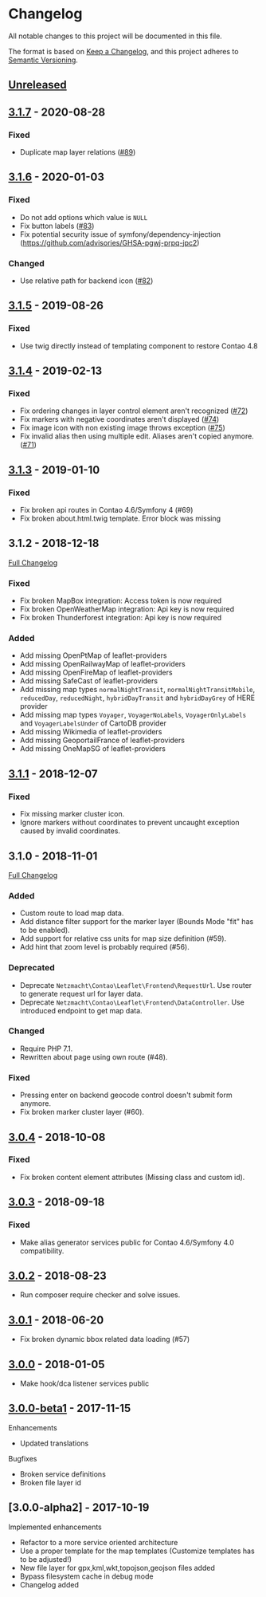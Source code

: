 
# Changelog

All notable changes to this project will be documented in this file.

The format is based on [Keep a Changelog](https://keepachangelog.com/en/1.0.0/),
and this project adheres to [Semantic Versioning](https://semver.org/spec/v2.0.0.html).

## [Unreleased]

## [3.1.7] - 2020-08-28

### Fixed

 - Duplicate map layer relations ([#89](https://github.com/netzmacht/contao-leaflet-maps/issues/89))

## [3.1.6] - 2020-01-03

### Fixed

 - Do not add options which value is `NULL`
 - Fix button labels ([#83](https://github.com/netzmacht/contao-leaflet-maps/issues/83))
 - Fix potential security issue of symfony/dependency-injection (https://github.com/advisories/GHSA-pgwj-prpq-jpc2)

### Changed 

 - Use relative path for backend icon ([#82](https://github.com/netzmacht/contao-leaflet-maps/issues/82))


## [3.1.5] - 2019-08-26

### Fixed

 - Use twig directly instead of templating component to restore Contao 4.8
 
## [3.1.4] - 2019-02-13

### Fixed

 - Fix ordering changes in layer control element aren't recognized ([#72](https://github.com/netzmacht/contao-leaflet-maps/issues/72))
 - Fix markers with negative coordinates aren't displayed ([#74](https://github.com/netzmacht/contao-leaflet-maps/issues/74))
 - Fix image icon with non existing image throws exception ([#75](https://github.com/netzmacht/contao-leaflet-maps/issues/75))
 - Fix invalid alias then using multiple edit. Aliases aren't copied anymore. ([#71](https://github.com/netzmacht/contao-leaflet-maps/issues/71))

## [3.1.3] - 2019-01-10

### Fixed

 - Fix broken api routes in Contao 4.6/Symfony 4 (#69)
 - Fix broken about.html.twig template. Error block was missing

## 3.1.2 - 2018-12-18

[Full Changelog](https://github.com/netzmacht/contao-leaflet-maps/compare/3.1.1...3.1.2)

### Fixed

 - Fix broken MapBox integration: Access token is now required
 - Fix broken OpenWeatherMap integration: Api key is now required
 - Fix broken Thunderforest integration: Api key is now required

### Added

 - Add missing OpenPtMap of leaflet-providers
 - Add missing OpenRailwayMap of leaflet-providers
 - Add missing OpenFireMap of leaflet-providers
 - Add missing SafeCast of leaflet-providers
 - Add missing map types `normalNightTransit`, `normalNightTransitMobile`, `reducedDay`, `reducedNight`, 
   `hybridDayTransit` and `hybridDayGrey` of HERE provider
 - Add missing map types `Voyager`, `VoyagerNoLabels`, `VoyagerOnlyLabels` and `VoyagerLabelsUnder` of CartoDB provider
 - Add missing Wikimedia of leaflet-providers
 - Add missing GeoportailFrance of leaflet-providers
 - Add missing OneMapSG of leaflet-providers

## [3.1.1] - 2018-12-07

### Fixed

 - Fix missing marker cluster icon.
 - Ignore markers without coordinates to prevent uncaught exception caused by invalid coordinates.

## 3.1.0 - 2018-11-01

[Full Changelog](https://github.com/netzmacht/contao-leaflet-maps/compare/3.0.4...3.1.0)

### Added

 - Custom route to load map data.
 - Add distance filter support for the marker layer (Bounds Mode "fit" has to be enabled).
 - Add support for relative css units for map size definition (#59).
 - Add hint that zoom level is probably required (#56).

### Deprecated

 - Deprecate `Netzmacht\Contao\Leaflet\Frontend\RequestUrl`. Use router to generate request url for layer data.
 - Deprecate `Netzmacht\Contao\Leaflet\Frontend\DataController`. Use introduced endpoint to get map data.
 
### Changed

 - Require PHP 7.1.
 - Rewritten about page using own route (#48).

### Fixed

 - Pressing enter on backend geocode control doesn't submit form anymore.
 - Fix broken marker cluster layer (#60).


## [3.0.4] - 2018-10-08

### Fixed

 - Fix broken content element attributes (Missing class and custom id).

## [3.0.3] - 2018-09-18

### Fixed

 - Make alias generator services public for Contao 4.6/Symfony 4.0 compatibility.

## [3.0.2] - 2018-08-23

 - Run composer require checker and solve issues.
 
## [3.0.1] - 2018-06-20

 - Fix broken dynamic bbox related data loading (#57) 

## [3.0.0] - 2018-01-05

 - Make hook/dca listener services public

## [3.0.0-beta1] - 2017-11-15

Enhancements

  - Updated translations

Bugfixes
  
  - Broken service definitions
  - Broken file layer id 

## [3.0.0-alpha2] - 2017-10-19

Implemented enhancements
 
 - Refactor to a more service oriented architecture
 - Use a proper template for the map templates (Customize templates has to be adjusted!)
 - New file layer for gpx,kml,wkt,topojson,geojson files added
 - Bypass filesystem cache in debug mode
 - Changelog added

[Unreleased]: https://github.com/netzmacht/contao-leaflet-maps/compare/3.1.7...hotfix/3.1.8
[3.1.7]: https://github.com/netzmacht/contao-leaflet-maps/compare/3.1.6...3.1.7
[3.1.6]: https://github.com/netzmacht/contao-leaflet-maps/compare/3.1.5...3.1.6
[3.1.5]: https://github.com/netzmacht/contao-leaflet-maps/compare/3.1.4...3.1.5
[3.1.4]: https://github.com/netzmacht/contao-leaflet-maps/compare/3.1.3...3.1.4
[3.1.3]: https://github.com/netzmacht/contao-leaflet-maps/compare/3.1.2...3.1.3
[3.1.1]: https://github.com/netzmacht/contao-leaflet-maps/compare/3.1.0...3.1.1
[3.0.4]: https://github.com/netzmacht/contao-leaflet-maps/compare/3.0.3...3.0.4
[3.0.3]: https://github.com/netzmacht/contao-leaflet-maps/compare/3.0.2...3.0.3
[3.0.2]: https://github.com/netzmacht/contao-leaflet-maps/compare/3.0.1...3.0.2
[3.0.1]: https://github.com/netzmacht/contao-leaflet-maps/compare/3.0.0...3.0.1
[3.0.0]: https://github.com/netzmacht/contao-leaflet-maps/compare/3.0.0-beta1...3.0.0
[3.0.0-beta1]: https://github.com/netzmacht/contao-leaflet-maps/compare/3.0.0-alpha2...3.0.0-beta1
[3.0-0-alpha2]: https://github.com/netzmacht/contao-leaflet-maps/compare/3.0.0-alpha1...3.0.0-alpha2
